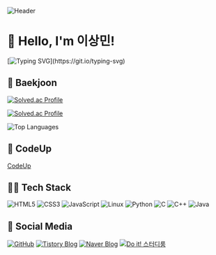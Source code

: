 ![Header](https://capsule-render.vercel.app/api?type=Soft&color=A9D0D6&height=200&section=header&text=Welcome+to+my+GitHub!!&fontSize=40&fontColor=ffffff&animation=fadeIn)

# 👋 Hello, I'm 이상민!

[![Typing SVG](https://readme-typing-svg.herokuapp.com?font=Fira+Code&pause=1000&color=6A5ACD&width=435&lines=I+love+coding+and+problem+solving!!)](https://git.io/typing-svg)

## 🏅 Baekjoon
[![Solved.ac Profile](http://mazassumnida.wtf/api/v2/generate_badge?boj=sm021118)](https://solved.ac/sm021118/) 

[![Solved.ac Profile](http://mazandi.herokuapp.com/api?handle=sm021118&theme=light)](https://solved.ac/sm021118/)

![Top Languages](https://github-readme-stats.vercel.app/api/top-langs/?username=sm1118sm&layout=compact&theme=vue)

## 🏅 CodeUp

<a href = "https://www.codeup.kr/userinfo.php?user=sm1118sm"> CodeUp </a>

## 🧑‍💻 Tech Stack
![HTML5](https://img.shields.io/badge/HTML5-E34F26?style=for-the-badge&logo=html5&logoColor=white)  ![CSS3](https://img.shields.io/badge/CSS3-1572B6?style=for-the-badge&logo=css3&logoColor=white)   ![JavaScript](https://img.shields.io/badge/JavaScript-F7DF1E?style=for-the-badge&logo=javascript&logoColor=black)   ![Linux](https://img.shields.io/badge/Linux-FCC624?style=for-the-badge&logo=linux&logoColor=black)   ![Python](https://img.shields.io/badge/Python-3776AB?style=for-the-badge&logo=python&logoColor=white)  ![C](https://img.shields.io/badge/C-A8B9CC?style=for-the-badge&logo=c&logoColor=white)    ![C++](https://img.shields.io/badge/C++-00599C?style=for-the-badge&logo=c%2B%2B&logoColor=white)   ![Java](https://img.shields.io/badge/Java-%23ED8B00.svg?style=for-the-badge&logo=openjdk&logoColor=white)   

## 🔗 Social Media
[![GitHub](https://img.shields.io/badge/GitHub-000000?logo=github&logoColor=white)](https://github.com/sm1118sm)
[![Tistory Blog](https://img.shields.io/badge/Tistory-000000?style=flat&labelColor=000000)](https://sm021118.tistory.com/)
[![Naver Blog](https://img.shields.io/badge/Naver_Blog-03C75A?logo=naver&logoColor=white)](https://blog.naver.com/sm021118)
[![Do it! 스터디룸](https://img.shields.io/badge/Do_it!_스터디룸-03C75A?logo=naver&logoColor=white)](https://cafe.naver.com/f-e/cafes/28074745/members/j2-5poQguIoilUIsx4LbaQ?tab=articles)
